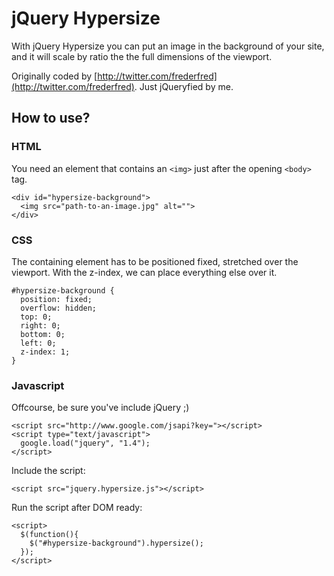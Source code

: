 # jQuery Hypersize

With jQuery Hypersize you can put an image in the background of your site, 
and it will scale by ratio the the full dimensions of the viewport.

Originally coded by [http://twitter.com/frederfred](http://twitter.com/frederfred). Just jQueryfied by me.

## How to use?

### HTML
  
You need an element that contains an `<img>` just after the opening `<body>` tag.

    <div id="hypersize-background">
      <img src="path-to-an-image.jpg" alt="">
    </div>
    
### CSS

The containing element has to be positioned fixed, stretched over the viewport.
With the z-index, we can place everything else over it.

    #hypersize-background {
      position: fixed;
      overflow: hidden;
      top: 0;
      right: 0;
      bottom: 0;
      left: 0;
      z-index: 1;
    }

### Javascript

Offcourse, be sure you've include jQuery ;)

    <script src="http://www.google.com/jsapi?key="></script>
    <script type="text/javascript">
      google.load("jquery", "1.4");
    </script>

Include the script:

    <script src="jquery.hypersize.js"></script>

Run the script after DOM ready:

    <script>
      $(function(){
        $("#hypersize-background").hypersize();
      });
    </script>
